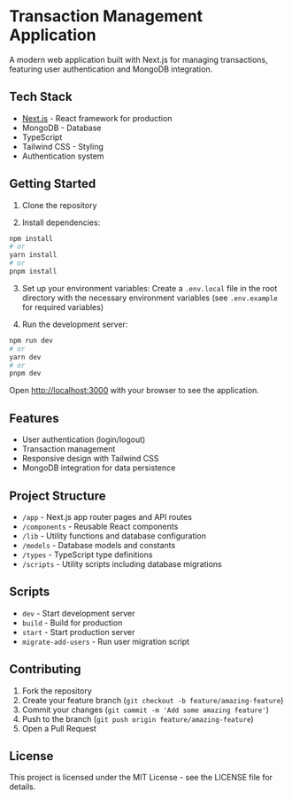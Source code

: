 # Transaction Management Application

A modern web application built with Next.js for managing transactions, featuring user authentication and MongoDB integration.

## Tech Stack

- [Next.js](https://nextjs.org) - React framework for production
- MongoDB - Database
- TypeScript
- Tailwind CSS - Styling
- Authentication system

## Getting Started

1. Clone the repository

2. Install dependencies:

```bash
npm install
# or
yarn install
# or
pnpm install
```

3. Set up your environment variables:
   Create a `.env.local` file in the root directory with the necessary environment variables (see `.env.example` for required variables)

4. Run the development server:

```bash
npm run dev
# or
yarn dev
# or
pnpm dev
```

Open [http://localhost:3000](http://localhost:3000) with your browser to see the application.

## Features

- User authentication (login/logout)
- Transaction management
- Responsive design with Tailwind CSS
- MongoDB integration for data persistence

## Project Structure

- `/app` - Next.js app router pages and API routes
- `/components` - Reusable React components
- `/lib` - Utility functions and database configuration
- `/models` - Database models and constants
- `/types` - TypeScript type definitions
- `/scripts` - Utility scripts including database migrations

## Scripts

- `dev` - Start development server
- `build` - Build for production
- `start` - Start production server
- `migrate-add-users` - Run user migration script

## Contributing

1. Fork the repository
2. Create your feature branch (`git checkout -b feature/amazing-feature`)
3. Commit your changes (`git commit -m 'Add some amazing feature'`)
4. Push to the branch (`git push origin feature/amazing-feature`)
5. Open a Pull Request

## License

This project is licensed under the MIT License - see the LICENSE file for details.
